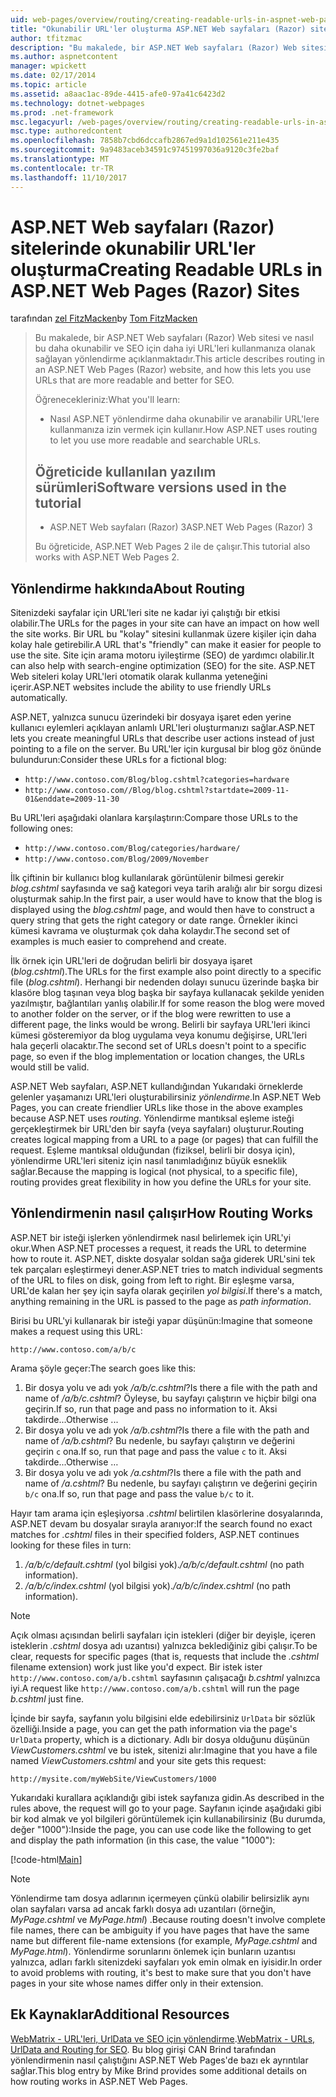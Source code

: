 ```yaml
---
uid: web-pages/overview/routing/creating-readable-urls-in-aspnet-web-pages-sites
title: "Okunabilir URL'ler oluşturma ASP.NET Web sayfaları (Razor) siteleri | Microsoft Docs"
author: tfitzmac
description: "Bu makalede, bir ASP.NET Web sayfaları (Razor) Web sitesi ve nasıl bu daha okunabilir ve SEO için daha iyi URL'leri kullanmanıza olanak sağlayan yönlendirme açıklanmaktadır. Ne artıracaksınız..."
ms.author: aspnetcontent
manager: wpickett
ms.date: 02/17/2014
ms.topic: article
ms.assetid: a8aac1ac-89de-4415-afe0-97a41c6423d2
ms.technology: dotnet-webpages
ms.prod: .net-framework
msc.legacyurl: /web-pages/overview/routing/creating-readable-urls-in-aspnet-web-pages-sites
msc.type: authoredcontent
ms.openlocfilehash: 7858b7cbd6dccafb2867ed9a1d102561e211e435
ms.sourcegitcommit: 9a9483aceb34591c97451997036a9120c3fe2baf
ms.translationtype: MT
ms.contentlocale: tr-TR
ms.lasthandoff: 11/10/2017
---
```

<a name="creating-readable-urls-in-aspnet-web-pages-razor-sites"></a><span data-ttu-id="10b64-104">ASP.NET Web sayfaları (Razor) sitelerinde okunabilir URL'ler oluşturma</span><span class="sxs-lookup"><span data-stu-id="10b64-104">Creating Readable URLs in ASP.NET Web Pages (Razor) Sites</span></span>
====================
<span data-ttu-id="10b64-105">tarafından [zel FitzMacken](https://github.com/tfitzmac)</span><span class="sxs-lookup"><span data-stu-id="10b64-105">by [Tom FitzMacken](https://github.com/tfitzmac)</span></span>

> <span data-ttu-id="10b64-106">Bu makalede, bir ASP.NET Web sayfaları (Razor) Web sitesi ve nasıl bu daha okunabilir ve SEO için daha iyi URL'leri kullanmanıza olanak sağlayan yönlendirme açıklanmaktadır.</span><span class="sxs-lookup"><span data-stu-id="10b64-106">This article describes routing in an ASP.NET Web Pages (Razor) website, and how this lets you use URLs that are more readable and better for SEO.</span></span>
> 
> <span data-ttu-id="10b64-107">Öğrenecekleriniz:</span><span class="sxs-lookup"><span data-stu-id="10b64-107">What you'll learn:</span></span>
> 
> - <span data-ttu-id="10b64-108">Nasıl ASP.NET yönlendirme daha okunabilir ve aranabilir URL'lere kullanmanıza izin vermek için kullanır.</span><span class="sxs-lookup"><span data-stu-id="10b64-108">How ASP.NET uses routing to let you use more readable and searchable URLs.</span></span>
>   
> 
> ## <a name="software-versions-used-in-the-tutorial"></a><span data-ttu-id="10b64-109">Öğreticide kullanılan yazılım sürümleri</span><span class="sxs-lookup"><span data-stu-id="10b64-109">Software versions used in the tutorial</span></span>
> 
> 
> - <span data-ttu-id="10b64-110">ASP.NET Web sayfaları (Razor) 3</span><span class="sxs-lookup"><span data-stu-id="10b64-110">ASP.NET Web Pages (Razor) 3</span></span>
>   
> 
> <span data-ttu-id="10b64-111">Bu öğreticide, ASP.NET Web Pages 2 ile de çalışır.</span><span class="sxs-lookup"><span data-stu-id="10b64-111">This tutorial also works with ASP.NET Web Pages 2.</span></span>


## <a name="about-routing"></a><span data-ttu-id="10b64-112">Yönlendirme hakkında</span><span class="sxs-lookup"><span data-stu-id="10b64-112">About Routing</span></span>

<span data-ttu-id="10b64-113">Sitenizdeki sayfalar için URL'leri site ne kadar iyi çalıştığı bir etkisi olabilir.</span><span class="sxs-lookup"><span data-stu-id="10b64-113">The URLs for the pages in your site can have an impact on how well the site works.</span></span> <span data-ttu-id="10b64-114">Bir URL bu &quot;kolay&quot; sitesini kullanmak üzere kişiler için daha kolay hale getirebilir.</span><span class="sxs-lookup"><span data-stu-id="10b64-114">A URL that's &quot;friendly&quot; can make it easier for people to use the site.</span></span> <span data-ttu-id="10b64-115">Site için arama motoru iyileştirme (SEO) de yardımcı olabilir.</span><span class="sxs-lookup"><span data-stu-id="10b64-115">It can also help with search-engine optimization (SEO) for the site.</span></span> <span data-ttu-id="10b64-116">ASP.NET Web siteleri kolay URL'leri otomatik olarak kullanma yeteneğini içerir.</span><span class="sxs-lookup"><span data-stu-id="10b64-116">ASP.NET websites include the ability to use friendly URLs automatically.</span></span>

<span data-ttu-id="10b64-117">ASP.NET, yalnızca sunucu üzerindeki bir dosyaya işaret eden yerine kullanıcı eylemleri açıklayan anlamlı URL'leri oluşturmanızı sağlar.</span><span class="sxs-lookup"><span data-stu-id="10b64-117">ASP.NET lets you create meaningful URLs that describe user actions instead of just pointing to a file on the server.</span></span> <span data-ttu-id="10b64-118">Bu URL'ler için kurgusal bir blog göz önünde bulundurun:</span><span class="sxs-lookup"><span data-stu-id="10b64-118">Consider these URLs for a fictional blog:</span></span>

- `http://www.contoso.com/Blog/blog.cshtml?categories=hardware`
- `http://www.contoso.com//Blog/blog.cshtml?startdate=2009-11-01&enddate=2009-11-30`

<span data-ttu-id="10b64-119">Bu URL'leri aşağıdaki olanlara karşılaştırın:</span><span class="sxs-lookup"><span data-stu-id="10b64-119">Compare those URLs to the following ones:</span></span>

- `http://www.contoso.com/Blog/categories/hardware/`
- `http://www.contoso.com/Blog/2009/November`

<span data-ttu-id="10b64-120">İlk çiftinin bir kullanıcı blog kullanılarak görüntülenir bilmesi gerekir *blog.cshtml* sayfasında ve sağ kategori veya tarih aralığı alır bir sorgu dizesi oluşturmak sahip.</span><span class="sxs-lookup"><span data-stu-id="10b64-120">In the first pair, a user would have to know that the blog is displayed using the *blog.cshtml* page, and would then have to construct a query string that gets the right category or date range.</span></span> <span data-ttu-id="10b64-121">Örnekler ikinci kümesi kavrama ve oluşturmak çok daha kolaydır.</span><span class="sxs-lookup"><span data-stu-id="10b64-121">The second set of examples is much easier to comprehend and create.</span></span>

<span data-ttu-id="10b64-122">İlk örnek için URL'leri de doğrudan belirli bir dosyaya işaret (*blog.cshtml*).</span><span class="sxs-lookup"><span data-stu-id="10b64-122">The URLs for the first example also point directly to a specific file (*blog.cshtml*).</span></span> <span data-ttu-id="10b64-123">Herhangi bir nedenden dolayı sunucu üzerinde başka bir klasöre blog taşınan veya blog başka bir sayfaya kullanacak şekilde yeniden yazılmıştır, bağlantıları yanlış olabilir.</span><span class="sxs-lookup"><span data-stu-id="10b64-123">If for some reason the blog were moved to another folder on the server, or if the blog were rewritten to use a different page, the links would be wrong.</span></span> <span data-ttu-id="10b64-124">Belirli bir sayfaya URL'leri ikinci kümesi gösteremiyor da blog uygulama veya konumu değişirse, URL'leri hala geçerli olacaktır.</span><span class="sxs-lookup"><span data-stu-id="10b64-124">The second set of URLs doesn't point to a specific page, so even if the blog implementation or location changes, the URLs would still be valid.</span></span>

<span data-ttu-id="10b64-125">ASP.NET Web sayfaları, ASP.NET kullandığından Yukarıdaki örneklerde gelenler yaşamanızı URL'leri oluşturabilirsiniz *yönlendirme*.</span><span class="sxs-lookup"><span data-stu-id="10b64-125">In ASP.NET Web Pages, you can create friendlier URLs like those in the above examples because ASP.NET uses *routing*.</span></span> <span data-ttu-id="10b64-126">Yönlendirme mantıksal eşleme isteği gerçekleştirmek bir URL'den bir sayfa (veya sayfaları) oluşturur.</span><span class="sxs-lookup"><span data-stu-id="10b64-126">Routing creates logical mapping from a URL to a page (or pages) that can fulfill the request.</span></span> <span data-ttu-id="10b64-127">Eşleme mantıksal olduğundan (fiziksel, belirli bir dosya için), yönlendirme URL'leri siteniz için nasıl tanımladığınız büyük esneklik sağlar.</span><span class="sxs-lookup"><span data-stu-id="10b64-127">Because the mapping is logical (not physical, to a specific file), routing provides great flexibility in how you define the URLs for your site.</span></span>

## <a name="how-routing-works"></a><span data-ttu-id="10b64-128">Yönlendirmenin nasıl çalışır</span><span class="sxs-lookup"><span data-stu-id="10b64-128">How Routing Works</span></span>

<span data-ttu-id="10b64-129">ASP.NET bir isteği işlerken yönlendirmek nasıl belirlemek için URL'yi okur.</span><span class="sxs-lookup"><span data-stu-id="10b64-129">When ASP.NET processes a request, it reads the URL to determine how to route it.</span></span> <span data-ttu-id="10b64-130">ASP.NET, diskte dosyalar soldan sağa giderek URL'sini tek tek parçaları eşleştirmeyi dener.</span><span class="sxs-lookup"><span data-stu-id="10b64-130">ASP.NET tries to match individual segments of the URL to files on disk, going from left to right.</span></span> <span data-ttu-id="10b64-131">Bir eşleşme varsa, URL'de kalan her şey için sayfa olarak geçirilen *yol bilgisi*.</span><span class="sxs-lookup"><span data-stu-id="10b64-131">If there's a match, anything remaining in the URL is passed to the page as *path information*.</span></span>

<span data-ttu-id="10b64-132">Birisi bu URL'yi kullanarak bir isteği yapar düşünün:</span><span class="sxs-lookup"><span data-stu-id="10b64-132">Imagine that someone makes a request using this URL:</span></span>

`http://www.contoso.com/a/b/c`

<span data-ttu-id="10b64-133">Arama şöyle geçer:</span><span class="sxs-lookup"><span data-stu-id="10b64-133">The search goes like this:</span></span>

1. <span data-ttu-id="10b64-134">Bir dosya yolu ve adı yok */a/b/c.cshtml*?</span><span class="sxs-lookup"><span data-stu-id="10b64-134">Is there a file with the path and name of */a/b/c.cshtml*?</span></span> <span data-ttu-id="10b64-135">Öyleyse, bu sayfayı çalıştırın ve hiçbir bilgi ona geçirin.</span><span class="sxs-lookup"><span data-stu-id="10b64-135">If so, run that page and pass no information to it.</span></span> <span data-ttu-id="10b64-136">Aksi takdirde...</span><span class="sxs-lookup"><span data-stu-id="10b64-136">Otherwise ...</span></span>
2. <span data-ttu-id="10b64-137">Bir dosya yolu ve adı yok */a/b.cshtml*?</span><span class="sxs-lookup"><span data-stu-id="10b64-137">Is there a file with the path and name of */a/b.cshtml*?</span></span> <span data-ttu-id="10b64-138">Bu nedenle, bu sayfayı çalıştırın ve değerini geçirin `c` ona.</span><span class="sxs-lookup"><span data-stu-id="10b64-138">If so, run that page and pass the value `c` to it.</span></span> <span data-ttu-id="10b64-139">Aksi takdirde...</span><span class="sxs-lookup"><span data-stu-id="10b64-139">Otherwise …</span></span>
3. <span data-ttu-id="10b64-140">Bir dosya yolu ve adı yok */a.cshtml*?</span><span class="sxs-lookup"><span data-stu-id="10b64-140">Is there a file with the path and name of */a.cshtml*?</span></span> <span data-ttu-id="10b64-141">Bu nedenle, bu sayfayı çalıştırın ve değerini geçirin `b/c` ona.</span><span class="sxs-lookup"><span data-stu-id="10b64-141">If so, run that page and pass the value `b/c` to it.</span></span>

<span data-ttu-id="10b64-142">Hayır tam arama için eşleşiyorsa *.cshtml* belirtilen klasörlerine dosyalarında, ASP.NET devam bu dosyalar sırayla aranıyor:</span><span class="sxs-lookup"><span data-stu-id="10b64-142">If the search found no exact matches for *.cshtml* files in their specified folders, ASP.NET continues looking for these files in turn:</span></span>

1. <span data-ttu-id="10b64-143">*/a/b/c/default.cshtml* (yol bilgisi yok).</span><span class="sxs-lookup"><span data-stu-id="10b64-143">*/a/b/c/default.cshtml* (no path information).</span></span>
2. <span data-ttu-id="10b64-144">*/a/b/c/index.cshtml* (yol bilgisi yok).</span><span class="sxs-lookup"><span data-stu-id="10b64-144">*/a/b/c/index.cshtml* (no path information).</span></span>

> [!NOTE]
> <span data-ttu-id="10b64-145">Açık olması açısından belirli sayfaları için istekleri (diğer bir deyişle, içeren isteklerin *.cshtml* dosya adı uzantısı) yalnızca beklediğiniz gibi çalışır.</span><span class="sxs-lookup"><span data-stu-id="10b64-145">To be clear, requests for specific pages (that is, requests that include the *.cshtml* filename extension) work just like you'd expect.</span></span> <span data-ttu-id="10b64-146">Bir istek ister `http://www.contoso.com/a/b.cshtml` sayfasının çalışacağı *b.cshtml* yalnızca iyi.</span><span class="sxs-lookup"><span data-stu-id="10b64-146">A request like `http://www.contoso.com/a/b.cshtml` will run the page *b.cshtml* just fine.</span></span>


<span data-ttu-id="10b64-147">İçinde bir sayfa, sayfanın yolu bilgisini elde edebilirsiniz `UrlData` bir sözlük özelliği.</span><span class="sxs-lookup"><span data-stu-id="10b64-147">Inside a page, you can get the path information via the page's `UrlData` property, which is a dictionary.</span></span> <span data-ttu-id="10b64-148">Adlı bir dosya olduğunu düşünün *ViewCustomers.cshtml* ve bu istek, sitenizi alır:</span><span class="sxs-lookup"><span data-stu-id="10b64-148">Imagine that you have a file named *ViewCustomers.cshtml* and your site gets this request:</span></span>

`http://mysite.com/myWebSite/ViewCustomers/1000`

<span data-ttu-id="10b64-149">Yukarıdaki kurallara açıklandığı gibi istek sayfanıza gidin.</span><span class="sxs-lookup"><span data-stu-id="10b64-149">As described in the rules above, the request will go to your page.</span></span> <span data-ttu-id="10b64-150">Sayfanın içinde aşağıdaki gibi bir kod almak ve yol bilgileri görüntülemek için kullanabilirsiniz (Bu durumda, değer &quot;1000&quot;):</span><span class="sxs-lookup"><span data-stu-id="10b64-150">Inside the page, you can use code like the following to get and display the path information (in this case, the value &quot;1000&quot;):</span></span>

[!code-html[Main](creating-readable-urls-in-aspnet-web-pages-sites/samples/sample1.html)]

> [!NOTE]
> <span data-ttu-id="10b64-151">Yönlendirme tam dosya adlarının içermeyen çünkü olabilir belirsizlik aynı olan sayfaları varsa ad ancak farklı dosya adı uzantıları (örneğin, *MyPage.cshtml* ve *MyPage.html*) .</span><span class="sxs-lookup"><span data-stu-id="10b64-151">Because routing doesn't involve complete file names, there can be ambiguity if you have pages that have the same name but different file-name extensions (for example, *MyPage.cshtml* and *MyPage.html*).</span></span> <span data-ttu-id="10b64-152">Yönlendirme sorunlarını önlemek için bunların uzantısı yalnızca, adları farklı sitenizdeki sayfaları yok emin olmak en iyisidir.</span><span class="sxs-lookup"><span data-stu-id="10b64-152">In order to avoid problems with routing, it's best to make sure that you don't have pages in your site whose names differ only in their extension.</span></span>


<a id="Additional_Resources"></a>
## <a name="additional-resources"></a><span data-ttu-id="10b64-153">Ek Kaynaklar</span><span class="sxs-lookup"><span data-stu-id="10b64-153">Additional Resources</span></span>

<span data-ttu-id="10b64-154">[WebMatrix - URL'leri, UrlData ve SEO için yönlendirme](http://www.mikesdotnetting.com/Article/165/WebMatrix-URLs-UrlData-and-Routing-for-SEO).</span><span class="sxs-lookup"><span data-stu-id="10b64-154">[WebMatrix - URLs, UrlData and Routing for SEO](http://www.mikesdotnetting.com/Article/165/WebMatrix-URLs-UrlData-and-Routing-for-SEO).</span></span> <span data-ttu-id="10b64-155">Bu blog girişi CAN Brind tarafından yönlendirmenin nasıl çalıştığını ASP.NET Web Pages'de bazı ek ayrıntılar sağlar.</span><span class="sxs-lookup"><span data-stu-id="10b64-155">This blog entry by Mike Brind provides some additional details on how routing works in ASP.NET Web Pages.</span></span>
